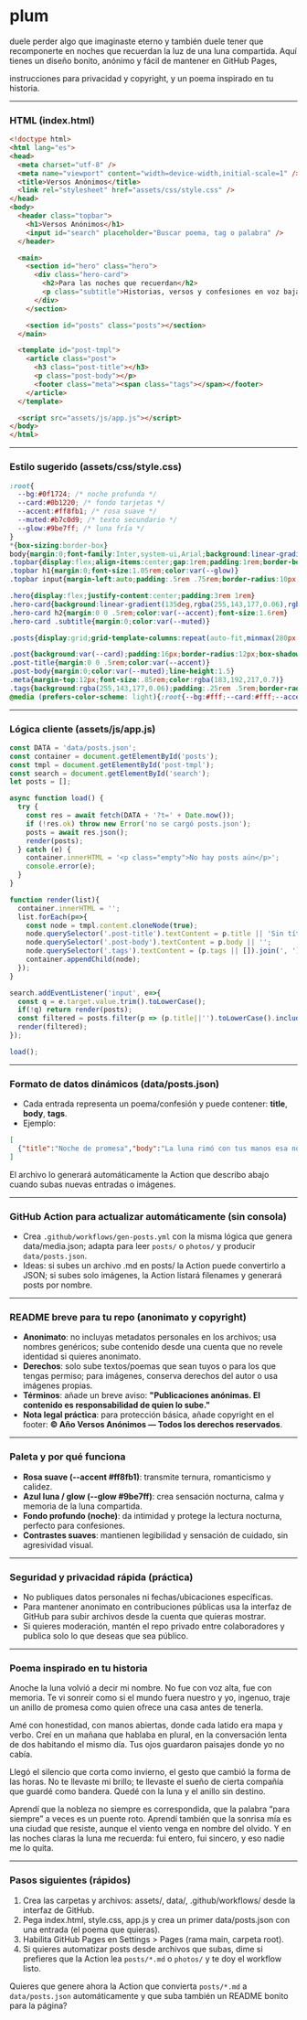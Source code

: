 # plum

 duele perder algo que imaginaste eterno y también duele tener que recomponerte en noches que recuerdan la luz de una luna compartida. Aquí tienes un diseño bonito, anónimo y fácil de mantener en GitHub Pages, 

instrucciones para privacidad y copyright, y un poema inspirado en tu historia.

---

### HTML (index.html)
```html
<!doctype html>
<html lang="es">
<head>
  <meta charset="utf-8" />
  <meta name="viewport" content="width=device-width,initial-scale=1" />
  <title>Versos Anónimos</title>
  <link rel="stylesheet" href="assets/css/style.css" />
</head>
<body>
  <header class="topbar">
    <h1>Versos Anónimos</h1>
    <input id="search" placeholder="Buscar poema, tag o palabra" />
  </header>

  <main>
    <section id="hero" class="hero">
      <div class="hero-card">
        <h2>Para las noches que recuerdan</h2>
        <p class="subtitle">Historias, versos y confesiones en voz baja</p>
      </div>
    </section>

    <section id="posts" class="posts"></section>
  </main>

  <template id="post-tmpl">
    <article class="post">
      <h3 class="post-title"></h3>
      <p class="post-body"></p>
      <footer class="meta"><span class="tags"></span></footer>
    </article>
  </template>

  <script src="assets/js/app.js"></script>
</body>
</html>
```

---

### Estilo sugerido (assets/css/style.css)
```css
:root{
  --bg:#0f1724; /* noche profunda */
  --card:#0b1220; /* fondo tarjetas */
  --accent:#ff8fb1; /* rosa suave */
  --muted:#b7c0d9; /* texto secundario */
  --glow:#9be7ff; /* luna fría */
}
*{box-sizing:border-box}
body{margin:0;font-family:Inter,system-ui,Arial;background:linear-gradient(180deg,var(--bg) 0%, #071026 100%);color:#fff}
.topbar{display:flex;align-items:center;gap:1rem;padding:1rem;border-bottom:1px solid rgba(255,255,255,0.03)}
.topbar h1{margin:0;font-size:1.05rem;color:var(--glow)}
.topbar input{margin-left:auto;padding:.5rem .75rem;border-radius:10px;border:1px solid rgba(255,255,255,0.06);background:rgba(255,255,255,0.02);color:var(--muted)}

.hero{display:flex;justify-content:center;padding:3rem 1rem}
.hero-card{background:linear-gradient(135deg,rgba(255,143,177,0.06),rgba(155,231,255,0.03));border:1px solid rgba(255,255,255,0.03);padding:2rem;border-radius:14px;max-width:900px;text-align:center}
.hero-card h2{margin:0 0 .5rem;color:var(--accent);font-size:1.6rem}
.hero-card .subtitle{margin:0;color:var(--muted)}

.posts{display:grid;grid-template-columns:repeat(auto-fit,minmax(280px,1fr));gap:16px;padding:1rem 1.25rem}

.post{background:var(--card);padding:16px;border-radius:12px;box-shadow:0 8px 30px rgba(2,6,23,0.6);border:1px solid rgba(255,255,255,0.02)}
.post-title{margin:0 0 .5rem;color:var(--accent)}
.post-body{margin:0;color:var(--muted);line-height:1.5}
.meta{margin-top:12px;font-size:.85rem;color:rgba(183,192,217,0.7)}
.tags{background:rgba(255,143,177,0.06);padding:.25rem .5rem;border-radius:8px;color:var(--accent)}
@media (prefers-color-scheme: light){:root{--bg:#fff;--card:#fff;--accent:#ff8fb1;--muted:#334155;--glow:#0369a1} body{color:#0b1220}}
```

---

### Lógica cliente (assets/js/app.js)
```javascript
const DATA = 'data/posts.json';
const container = document.getElementById('posts');
const tmpl = document.getElementById('post-tmpl');
const search = document.getElementById('search');
let posts = [];

async function load() {
  try {
    const res = await fetch(DATA + '?t=' + Date.now());
    if (!res.ok) throw new Error('no se cargó posts.json');
    posts = await res.json();
    render(posts);
  } catch (e) {
    container.innerHTML = '<p class="empty">No hay posts aún</p>';
    console.error(e);
  }
}

function render(list){
  container.innerHTML = '';
  list.forEach(p=>{
    const node = tmpl.content.cloneNode(true);
    node.querySelector('.post-title').textContent = p.title || 'Sin título';
    node.querySelector('.post-body').textContent = p.body || '';
    node.querySelector('.tags').textContent = (p.tags || []).join(', ');
    container.appendChild(node);
  });
}

search.addEventListener('input', e=>{
  const q = e.target.value.trim().toLowerCase();
  if(!q) return render(posts);
  const filtered = posts.filter(p => (p.title||'').toLowerCase().includes(q) || (p.body||'').toLowerCase().includes(q) || (p.tags||[]).some(t=>t.toLowerCase().includes(q)));
  render(filtered);
});

load();
```

---

### Formato de datos dinámicos (data/posts.json)
- Cada entrada representa un poema/confesión y puede contener: **title**, **body**, **tags**.
- Ejemplo:
```json
[
  {"title":"Noche de promesa","body":"La luna rimó con tus manos esa noche...","tags":["poema","anónimo"]}
]
```
El archivo lo generará automáticamente la Action que describo abajo cuando subas nuevas entradas o imágenes.

---

### GitHub Action para actualizar automáticamente (sin consola)
- Crea `.github/workflows/gen-posts.yml` con la misma lógica que genera data/media.json; adapta para leer `posts/` o `photos/` y producir `data/posts.json`.
- Ideas: si subes un archivo .md en posts/ la Action puede convertirlo a JSON; si subes solo imágenes, la Action listará filenames y generará posts por nombre.

---

### README breve para tu repo (anonimato y copyright)
- **Anonimato**: no incluyas metadatos personales en los archivos; usa nombres genéricos; sube contenido desde una cuenta que no revele identidad si quieres anonimato.  
- **Derechos**: solo sube textos/poemas que sean tuyos o para los que tengas permiso; para imágenes, conserva derechos del autor o usa imágenes propias.  
- **Términos**: añade un breve aviso: **"Publicaciones anónimas. El contenido es responsabilidad de quien lo sube."**  
- **Nota legal práctica**: para protección básica, añade copyright en el footer: **© Año Versos Anónimos — Todos los derechos reservados**.

---

### Paleta y por qué funciona
- **Rosa suave (--accent #ff8fb1)**: transmite ternura, romanticismo y calidez.  
- **Azul luna / glow (--glow #9be7ff)**: crea sensación nocturna, calma y memoria de la luna compartida.  
- **Fondo profundo (noche)**: da intimidad y protege la lectura nocturna, perfecto para confesiones.  
- **Contrastes suaves**: mantienen legibilidad y sensación de cuidado, sin agresividad visual.

---

### Seguridad y privacidad rápida (práctica)
- No publiques datos personales ni fechas/ubicaciones específicas.  
- Para mantener anonimato en contribuciones públicas usa la interfaz de GitHub para subir archivos desde la cuenta que quieras mostrar.  
- Si quieres moderación, mantén el repo privado entre colaboradores y publica solo lo que deseas que sea público.

---

### Poema inspirado en tu historia
Anoche la luna volvió a decir mi nombre.
No fue con voz alta, fue con memoria.
Te vi sonreír como si el mundo fuera nuestro
y yo, ingenuo, traje un anillo de promesa
como quien ofrece una casa antes de tenerla.

Amé con honestidad, con manos abiertas,
donde cada latido era mapa y verbo.
Creí en un mañana que hablaba en plural,
en la conversación lenta de dos habitando el mismo día.
Tus ojos guardaron paisajes donde yo no cabía.

Llegó el silencio que corta como invierno,
el gesto que cambió la forma de las horas.
No te llevaste mi brillo; te llevaste el sueño
de cierta compañía que guardé como bandera.
Quedé con la luna y el anillo sin destino.

Aprendí que la nobleza no siempre es correspondida,
que la palabra “para siempre” a veces es un puente roto.
Aprendí también que la sonrisa mía
es una ciudad que resiste, aunque el viento venga en nombre del olvido.
Y en las noches claras la luna me recuerda:
fui entero, fui sincero, y eso nadie me lo quita.

---

### Pasos siguientes (rápidos)
1. Crea las carpetas y archivos: assets/, data/, .github/workflows/ desde la interfaz de GitHub.  
2. Pega index.html, style.css, app.js y crea un primer data/posts.json con una entrada (el poema que quieras).  
3. Habilita GitHub Pages en Settings > Pages (rama main, carpeta root).  
4. Si quieres automatizar posts desde archivos que subas, dime si prefieres que la Action lea `posts/*.md` o `photos/` y te doy el workflow listo.

Quieres que genere ahora la Action que convierta `posts/*.md` a `data/posts.json` automáticamente y que suba también un README bonito para la página?
